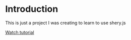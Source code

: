 # Introduction
This is just a project I was creating to learn to use shery.js

<a href="https://youtu.be/P3fHboyHvkg">Watch tutorial<a />
